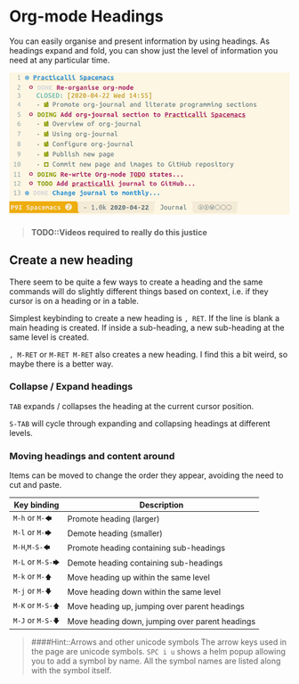 # Org-mode Headings
You can easily organise and present information by using headings. As headings expand and fold, you can show just the level of information you need at any particular time.

[![Spacemacs Org-mode headings](/images/spacemacs-orgmode-headings-example.png)](/images/spacemacs-orgmode-headings-example.png)

> #### TODO::Videos required to really do this justice

## Create a new heading
There seem to be quite a few ways to create a heading and the same commands will do slightly different things based on context, i.e. if they cursor is on a heading or in a table.

Simplest keybinding to create a new heading is `, RET`.  If the line is blank a main heading is created.  If inside a sub-heading, a new sub-heading at the same level is created.

`, M-RET` or `M-RET M-RET` also creates a new heading.  I find this a bit weird, so maybe there is a better way.

### Collapse / Expand headings
`TAB` expands / collapses the heading at the current cursor position.

`S-TAB` will cycle through expanding and collapsing headings at different levels.

### Moving headings and content around
Items can be moved to change the order they appear, avoiding the need to cut and paste.

| Key binding      | Description                                     |
|------------------|-------------------------------------------------|
| `M-h` or `M-🡄`   | Promote heading (larger)                        |
| `M-l` or `M-🡆`   | Demote heading (smaller)                        |
| `M-H`,`M-S-🡄`    | Promote heading containing sub-headings         |
| `M-L` or `M-S-🡆` | Demote heading containing sub-headings          |
| `M-k` or `M-🡅`   | Move heading up within the same level           |
| `M-j` or `M-🡇`   | Move heading down within the same level         |
| `M-K` or `M-S-🡅` | Move heading up, jumping over parent headings   |
| `M-J` or `M-S-🡇` | Move heading down, jumping over parent headings |


> ####Hint::Arrows and other unicode symbols
> The arrow keys used in the page are unicode symbols. `SPC i u` shows a helm popup allowing you to add a symbol by name.  All the symbol names are listed along with the symbol itself.
